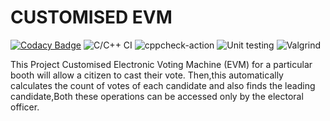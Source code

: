 # CUSTOMISED EVM

[![Codacy Badge](https://api.codacy.com/project/badge/Grade/b47ea9f7d7144f3da4d2f82d696c4d0b)](https://app.codacy.com/gh/stepin105158/EVM?utm_source=github.com&utm_medium=referral&utm_content=stepin105158/EVM&utm_campaign=Badge_Grade)  ![C/C++ CI](https://github.com/stepin105158/EVM/workflows/C/C++%20CI/badge.svg) ![cppcheck-action](https://github.com/stepin105158/EVM/workflows/cppcheck-action/badge.svg)  ![Unit testing](https://github.com/stepin105158/EVM/workflows/Unit%20testing/badge.svg)  ![Valgrind](https://github.com/stepin105158/Customised_EVM/workflows/Valgrind/badge.svg)

This Project Customised Electronic Voting Machine (EVM) for a particular booth  will allow a citizen to cast their vote. Then,this automatically calculates the count of votes of each candidate and also finds the leading candidate,Both these operations can be accessed only by the electoral officer.

